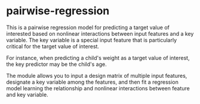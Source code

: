 # pairwise-regression

This is a pairwise regression model for predicting a target value of interested based on nonlinear interactions between input features and a key variable. The key variable is a special input feature that is particularly critical for the target value of interest. 

For instance, when predicting a child's weight as a target value of interest, the key predictor may be the child's age. 

The module allows you to input a design matrix of multiple input features, designate a key variable among the features, and then fit a regression model learning the relationship and nonlinear interactions between feature and key variable.


